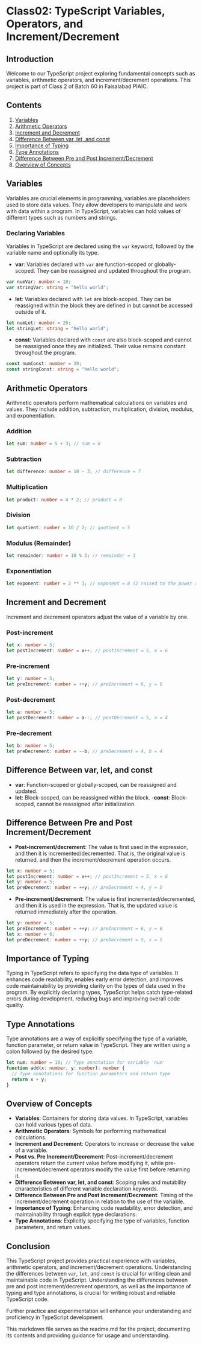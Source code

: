 # Class02: TypeScript Variables, Operators, and Increment/Decrement

## Introduction

Welcome to our TypeScript project exploring fundamental concepts such as variables, arithmetic operators, and increment/decrement operations. This project is part of Class 2 of Batch 60 in Faisalabad PIAIC.

## Contents

1. [Variables](#variables)
2. [Arithmetic Operators](#arithmetic-operators)
3. [Increment and Decrement](#increment-and-decrement)
4. [Difference Between var, let, and const](#difference-between-var-let-and-const)
5. [Importance of Typing](#importance-of-typing)
6. [Type Annotations](#type-annotations)
7. [Difference Between Pre and Post Increment/Decrement](#difference-between-pre-and-post-incrementdecrement)
8. [Overview of Concepts](#overview-of-concepts)

## Variables

Variables are crucial elements in programming, variables are placeholders used to store data values. They allow developers to manipulate and work with data within a program. In TypeScript, variables can hold values of different types such as numbers and strings.

### Declaring Variables

Variables in TypeScript are declared using the `var` keyword, followed by the variable name and optionally its type.

- **var**: Variables declared with `var` are function-scoped or globally-scoped. They can be reassigned and updated throughout the program.

```typescript
var numVar: number = 10;
var stringVar: string = "hello world";
```

- **let**: Variables declared with `let` are block-scoped. They can be reassigned within the block they are defined in but cannot be accessed outside of it.

```typescript
let numLet: number = 20;
let stringLet: string = "hello world";
```

- **const**: Variables declared with `const` are also block-scoped and cannot be reassigned once they are initialized. Their value remains constant throughout the program.

```typescript
const numConst: number = 30;
const stringConst: string = "hello world";
```

## Arithmetic Operators

Arithmetic operators perform mathematical calculations on variables and values. They include addition, subtraction, multiplication, division, modulus, and exponentiation.

### Addition

```typescript
let sum: number = 5 + 3; // sum = 8
```

### Subtraction

```typescript
let difference: number = 10 - 3; // difference = 7
```

### Multiplication

```typescript
let product: number = 4 * 2; // product = 8
```

### Division

```typescript
let quotient: number = 10 / 2; // quotient = 5
```

### Modulus (Remainder)

```typescript
let remainder: number = 10 % 3; // remainder = 1
```

### Exponentiation

```typescript
let exponent: number = 2 ** 3; // exponent = 8 (2 raised to the power of 3)
```

## Increment and Decrement

Increment and decrement operators adjust the value of a variable by one.

### Post-increment

```typescript
let x: number = 5;
let postIncrement: number = x++; // postIncrement = 5, x = 6
```

### Pre-increment

```typescript
let y: number = 5;
let preIncrement: number = ++y; // preIncrement = 6, y = 6
```

### Post-decrement

```typescript
let a: number = 5;
let postDecrement: number = a--; // postDecrement = 5, a = 4
```

### Pre-decrement

```typescript
let b: number = 5;
let preDecrement: number = --b; // preDecrement = 4, b = 4
```

## Difference Between var, let, and const

- **var**: Function-scoped or globally-scoped, can be reassigned and updated.
- **let**: Block-scoped, can be reassigned within the block. -**const**: Block-scoped, cannot be reassigned after initialization.

## Difference Between Pre and Post Increment/Decrement

- **Post-increment/decrement**: The value is first used in the expression, and then it is incremented/decremented. That is, the original value is returned, and then the increment/decrement operation occurs.

```typescript
let x: number = 5;
let postIncrement: number = x++; // postIncrement = 5, x = 6
let y: number = 5;
let preDecrement: number = ++y; // preDecrement = 4, y = 5
```

- **Pre-increment/decrement**: The value is first incremented/decremented, and then it is used in the expression. That is, the updated value is returned immediately after the operation.

```typescript
let y: number = 5;
let preIncrement: number = ++y; // preIncrement = 6, y = 6
let x: number = 6;
let preDecrement: number = ++y; // preDecrement = 5, x = 5
```

## Importance of Typing

Typing in TypeScript refers to specifying the data type of variables. It enhances code readability, enables early error detection, and improves code maintainability by providing clarity on the types of data used in the program. By explicitly declaring types, TypeScript helps catch type-related errors during development, reducing bugs and improving overall code quality.

## Type Annotations

Type annotations are a way of explicitly specifying the type of a variable, function parameter, or return value in TypeScript. They are written using a colon followed by the desired type.

```typescript
let num: number = 10; // Type annotation for variable 'num'
function add(x: number, y: number): number {
  // Type annotations for function parameters and return type
  return x + y;
}
```

## Overview of Concepts

- **Variables**: Containers for storing data values. In TypeScript, variables can hold various types of data.
- **Arithmetic Operators**: Symbols for performing mathematical calculations.
- **Increment and Decrement**: Operators to increase or decrease the value of a variable.
- **Post vs. Pre Increment/Decrement**: Post-increment/decrement operators return the current value before modifying it, while pre-increment/decrement operators modify the value first before returning it.
- **Difference Between var, let, and const**: Scoping rules and mutability characteristics of different variable declaration keywords.
- **Difference Between Pre and Post Increment/Decrement**: Timing of the increment/decrement operation in relation to the use of the variable.
- **Importance of Typing**: Enhancing code readability, error detection, and maintainability through explicit type declarations.
- **Type Annotations**: Explicitly specifying the type of variables, function parameters, and return values.

## Conclusion

This TypeScript project provides practical experience with variables, arithmetic operators, and increment/decrement operations.
Understanding the differences between `var`, `let`, and `const` is crucial for writing clean and maintainable code in TypeScript.
Understanding the differences between pre and post increment/decrement operators, as well as the importance of typing and type annotations, is crucial for writing robust and reliable TypeScript code.

Further practice and experimentation will enhance your understanding and proficiency in TypeScript development.

This markdown file serves as the readme.md for the project, documenting its contents and providing guidance for usage and understanding.
